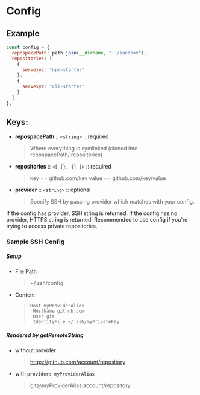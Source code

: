 # Config

## Example

```js
const config = {
  repospacePath: path.join(__dirname, "../sandbox"),
  repositories: [
    {
      servexyz: "npm-starter"
    },
    {
      servexyz: "cli-starter"
    }
  ]
};
```

## Keys:

* **repospacePath** :: `<string>` :: required
  > Where everything is symlinked (cloned into repospacePath/.repositories)
* **repositories** :: `<[ {}, {} ]>` :: required
  > key == github.com/key
  > value == github.com/key/value
* **provider** :: `<string>` :: optional
  > Specify SSH by passing provider which matches with your config.

If the config has provider, SSH string is returned. If the config has no provider, HTTPS string is returned. Recommended to use config if you're trying to access private repositories.

### Sample SSH Config

##### Setup

* File Path

  > ~/.ssh/config

* Content

  > ```
  > Host myProviderAlias
  >  HostName github.com
  >  User git
  >  IdentityFile ~/.ssh/myPrivateKey
  > ```

##### Rendered by getRemoteString

* without provider

  > https://github.com/account/repository

* with `provider: myProviderAlias`

  > git@myProviderAlias:account/repository
